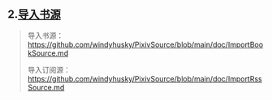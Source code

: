 ## 2.[导入书源](./ImportBookSource.md)

> 导入书源：
> https://github.com/windyhusky/PixivSource/blob/main/doc/ImportBookSource.md
>
> 导入订阅源：
> https://github.com/windyhusky/PixivSource/blob/main/doc/ImportRssSource.md